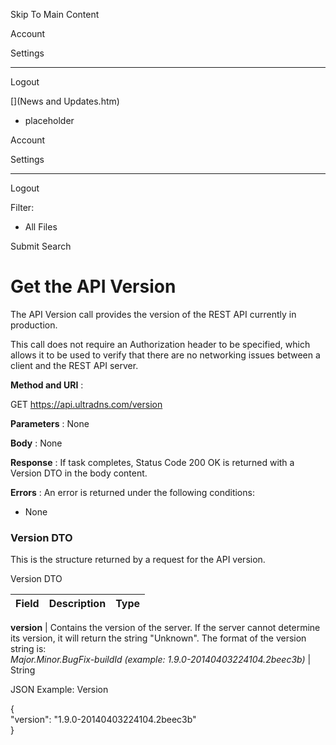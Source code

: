 

Skip To Main Content

Account

Settings

* * *

Logout

[](News and Updates.htm)

  * placeholder

Account

Settings

* * *

Logout

Filter:

  * All Files

Submit Search

# Get the API Version

The API Version call provides the version of the REST API currently in
production.

This call does not require an Authorization header to be specified, which
allows it to be used to verify that there are no networking issues between a
client and the REST API server.

**Method and URI** :

GET https://api.ultradns.com/version

**Parameters** : None

**Body** : None

**Response** : If task completes, Status Code 200 OK is returned with a
Version DTO in the body content.

**Errors** : An error is returned under the following conditions:

  * None

### Version DTO

This is the structure returned by a request for the API version.

Version DTO

Field |  Description |  Type  
---|---|---  
  
**version** |  Contains the version of the server. If the server cannot determine its version, it will return the string "Unknown". The format of the version string is:   
_Major.Minor.BugFix-buildId (example: 1.9.0-20140403224104.2beec3b)_ |    
String  
  
JSON Example: Version

{  
"version": "1.9.0-20140403224104.2beec3b"  
}


